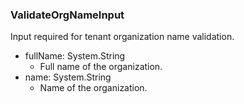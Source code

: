 ### ValidateOrgNameInput
Input required for tenant organization name validation.

- fullName: System.String
  - Full name of the organization.
- name: System.String
  - Name of the organization.
